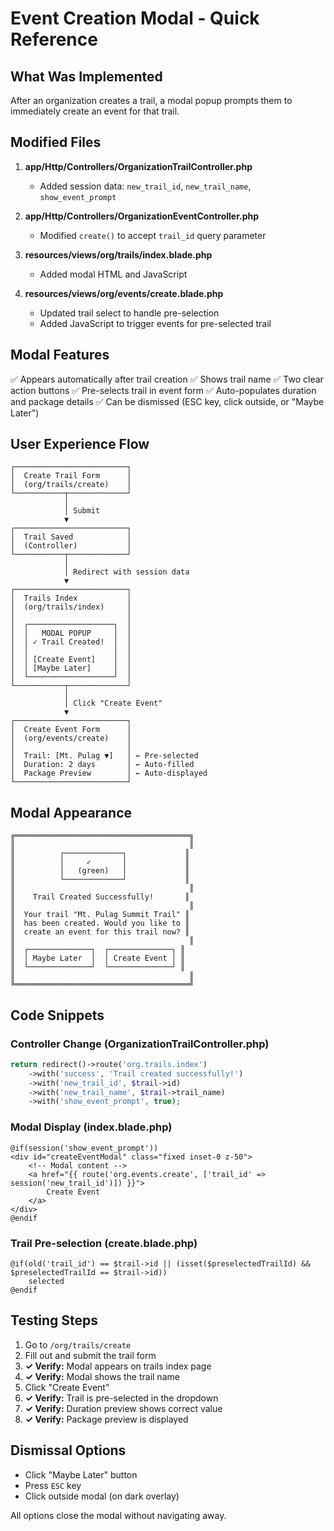 # Event Creation Modal - Quick Reference

## What Was Implemented

After an organization creates a trail, a modal popup prompts them to immediately create an event for that trail.

## Modified Files

1. **app/Http/Controllers/OrganizationTrailController.php**
   - Added session data: `new_trail_id`, `new_trail_name`, `show_event_prompt`

2. **app/Http/Controllers/OrganizationEventController.php**
   - Modified `create()` to accept `trail_id` query parameter

3. **resources/views/org/trails/index.blade.php**
   - Added modal HTML and JavaScript

4. **resources/views/org/events/create.blade.php**
   - Updated trail select to handle pre-selection
   - Added JavaScript to trigger events for pre-selected trail

## Modal Features

✅ Appears automatically after trail creation
✅ Shows trail name
✅ Two clear action buttons
✅ Pre-selects trail in event form
✅ Auto-populates duration and package details
✅ Can be dismissed (ESC key, click outside, or "Maybe Later")

## User Experience Flow

```
┌─────────────────────────┐
│  Create Trail Form      │
│  (org/trails/create)    │
└───────────┬─────────────┘
            │
            │ Submit
            ▼
┌─────────────────────────┐
│  Trail Saved            │
│  (Controller)           │
└───────────┬─────────────┘
            │
            │ Redirect with session data
            ▼
┌─────────────────────────┐
│  Trails Index           │
│  (org/trails/index)     │
│                         │
│  ┌───────────────────┐  │
│  │   MODAL POPUP     │  │
│  │ ✓ Trail Created!  │  │
│  │                   │  │
│  │ [Create Event]    │  │
│  │ [Maybe Later]     │  │
│  └───────────────────┘  │
└───────────┬─────────────┘
            │
            │ Click "Create Event"
            ▼
┌─────────────────────────┐
│  Create Event Form      │
│  (org/events/create)    │
│                         │
│  Trail: [Mt. Pulag ▼]   │ ← Pre-selected
│  Duration: 2 days       │ ← Auto-filled
│  Package Preview        │ ← Auto-displayed
└─────────────────────────┘
```

## Modal Appearance

```
╔═══════════════════════════════════════╗
║                                       ║
║          ┌─────────────┐             ║
║          │     ✓       │             ║
║          │   (green)   │             ║
║          └─────────────┘             ║
║                                       ║
║    Trail Created Successfully!       ║
║                                       ║
║  Your trail "Mt. Pulag Summit Trail" ║
║  has been created. Would you like to ║
║  create an event for this trail now? ║
║                                       ║
║  ┌──────────────┐  ┌──────────────┐ ║
║  │ Maybe Later  │  │ Create Event │ ║
║  └──────────────┘  └──────────────┘ ║
║                                       ║
╚═══════════════════════════════════════╝
```

## Code Snippets

### Controller Change (OrganizationTrailController.php)
```php
return redirect()->route('org.trails.index')
    ->with('success', 'Trail created successfully!')
    ->with('new_trail_id', $trail->id)
    ->with('new_trail_name', $trail->trail_name)
    ->with('show_event_prompt', true);
```

### Modal Display (index.blade.php)
```blade
@if(session('show_event_prompt'))
<div id="createEventModal" class="fixed inset-0 z-50">
    <!-- Modal content -->
    <a href="{{ route('org.events.create', ['trail_id' => session('new_trail_id')]) }}">
        Create Event
    </a>
</div>
@endif
```

### Trail Pre-selection (create.blade.php)
```blade
@if(old('trail_id') == $trail->id || (isset($preselectedTrailId) && $preselectedTrailId == $trail->id)) 
    selected 
@endif
```

## Testing Steps

1. Go to `/org/trails/create`
2. Fill out and submit the trail form
3. **✓ Verify:** Modal appears on trails index page
4. **✓ Verify:** Modal shows the trail name
5. Click "Create Event"
6. **✓ Verify:** Trail is pre-selected in the dropdown
7. **✓ Verify:** Duration preview shows correct value
8. **✓ Verify:** Package preview is displayed

## Dismissal Options

- Click "Maybe Later" button
- Press `ESC` key
- Click outside modal (on dark overlay)

All options close the modal without navigating away.
